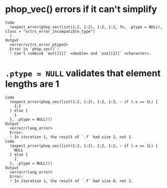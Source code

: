 # phop_vec() errors if it can't simplify

    Code
      (expect_error(phop_vec(list(1:2, 1:2), 1:2, 1:2, fn, .ptype = NULL), class = "vctrs_error_incompatible_type")
      )
    Output
      <error/vctrs_error_ptype2>
      Error in `phop_vec()`:
      ! Can't combine `out[[1]]` <double> and `out[[2]]` <character>.

# `.ptype = NULL` validates that element lengths are 1

    Code
      (expect_error(phop_vec(list(1:2, 1:2), 1:2, 1:2, ~ if (.x == 1L) {
        1:2
      } else {
        1
      }, .ptype = NULL)))
    Output
      <error/rlang_error>
      Error:
      ! In iteration 1, the result of `.f` had size 2, not 1.
    Code
      (expect_error(phop_vec(list(1:2, 1:2), 1:2, 1:2, ~ if (.x == 1L) {
        NULL
      } else {
        2
      }, .ptype = NULL)))
    Output
      <error/rlang_error>
      Error:
      ! In iteration 1, the result of `.f` had size 0, not 1.

